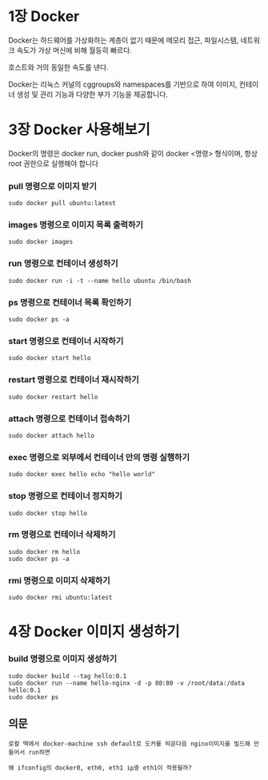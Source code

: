 # 1장 Docker

Docker는 하드웨어를 가상화하는 계층이 없기 때문에 메모리 접근, 파일시스템, 네트워크 속도가 가상 머신에 비해 월등히 빠르다.

호스트와 거의 동일한 속도를 낸다.

Docker는 리눅스 커널의 cggroups와 namespaces를 기반으로 하여 이미지, 컨테이너 생성 및 관리 기능과 다양한 부가 기능을 제공합니다.

# 3장 Docker 사용해보기

Docker의 명령은 docker run, docker push와 같이 docker \<명령\> 형식이며, 항상 root 권한으로 실행해야 합니다

### pull 명령으로 이미지 받기

```
sudo docker pull ubuntu:latest
```

### images 명령으로 이미지 목록 출력하기

```
sudo docker images
```

### run 명령으로 컨테이너 생성하기

```
sudo docker run -i -t --name hello ubuntu /bin/bash
```

### ps 명령으로 컨테이너 목록 확인하기

```
sudo docker ps -a
```

### start 명령으로 컨테이너 시작하기

``` 
sudo docker start hello
```

### restart 명령으로 컨테이너 재시작하기

``` 
sudo docker restart hello
```

### attach 명령으로 컨테이너 접속하기

``` 
sudo docker attach hello
```

### exec 명령으로 외부에서 컨테이너 안의 명령 실행하기

``` 
sudo docker exec hello echo "hello world"
```

### stop 명령으로 컨테이너 정지하기

``` 
sudo docker stop hello
```

### rm 명령으로 컨테이너 삭제하기

``` 
sudo docker rm hello
sudo docker ps -a
```

### rmi 명령으로 이미지 삭제하기

``` 
sudo docker rmi ubuntu:latest
```

# 4장 Docker 이미지 생성하기

### build 명령으로 이미지 생성하기

```
sudo docker build --tag hello:0.1
sudo docker run --name hello-nginx -d -p 80:80 -v /root/data:/data hello:0.1
sudo docker ps
```

## 의문

```
로컬 맥에서 docker-machine ssh default로 도커를 띄운다음 nginx이미지를 빌드해 만들어서 run하면 

왜 ifconfig의 docker0, eth0, eth1 ip중 eth1이 적용될까?
```


